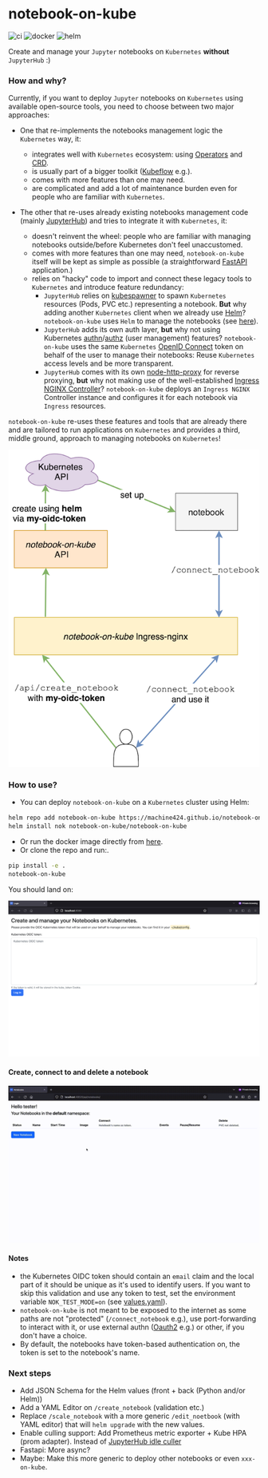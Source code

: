 # notebook-on-kube

![ci](https://github.com/machine424/notebook-on-kube/actions/workflows/test.yaml/badge.svg)
![docker](https://github.com/machine424/notebook-on-kube/actions/workflows/docker.yaml/badge.svg)
![helm](https://github.com/machine424/notebook-on-kube/actions/workflows/helm.yaml/badge.svg)

Create and manage your `Jupyter` notebooks on `Kubernetes` **without** `JupyterHub` :)

### How and why?

Currently, if you want to deploy `Jupyter` notebooks on `Kubernetes` using available open-source tools, you need to choose between two major approaches:

- One that re-implements the notebooks management logic the `Kubernetes` way, it:
  - integrates well with `Kubernetes` ecosystem: using [Operators](https://kubernetes.io/docs/concepts/extend-kubernetes/operator/) and [CRD](https://kubernetes.io/docs/concepts/extend-kubernetes/api-extension/custom-resources/).
  - is usually part of a bigger toolkit ([Kubeflow](https://www.kubeflow.org) e.g.).
  - comes with more features than one may need.
  - are complicated and add a lot of maintenance burden even for people who are familiar with `Kubernetes`.

    
- The other that re-uses already existing notebooks management code (mainly [JupyterHub](https://jupyter.org/hub)) and tries to integrate it with `Kubernetes`, it:
  - doesn't reinvent the wheel: people who are familiar with managing notebooks outside/before Kubernetes don't feel unaccustomed.
  - comes with more features than one may need, `notebook-on-kube` itself will be kept as simple as possible (a straightforward [FastAPI](https://github.com/tiangolo/fastapi) application.)
  - relies on "hacky" code to import and connect these legacy tools to `Kubernetes` and introduce feature redundancy:
    - `JupyterHub` relies on [kubespawner](https://github.com/jupyterhub/kubespawner) to spawn `Kubernetes` resources (Pods, PVC etc.) representing a notebook. **But** why adding another
`Kubernetes` client when we already use [Helm](https://github.com/helm/helm)? `notebook-on-kube` uses `Helm` to manage the notebooks (see [here](#create-connect-to-and-delete-a-notebook)).
    - `JupyterHub` adds its own auth layer, **but** why not using Kubernetes [authn](https://kubernetes.io/docs/reference/access-authn-authz/authentication/)/[authz](https://kubernetes.io/docs/reference/access-authn-authz/authorization/)
(user management) features? `notebook-on-kube` uses the same `Kubernetes` [OpenID Connect](https://kubernetes.io/docs/reference/access-authn-authz/authentication/#openid-connect-tokens) token on behalf of the user to manage their notebooks: Reuse `Kubernetes` access levels and be more transparent.
    - `JupyterHub` comes with its own [node-http-proxy](https://github.com/jupyterhub/configurable-http-proxy) for reverse proxying, **but** why not making use of the well-established [Ingress NGINX Controller](https://github.com/kubernetes/ingress-nginx)?
`notebook-on-kube` deploys an `Ingress NGINX` Controller instance and configures it for each notebook via `Ingress` resources.

`notebook-on-kube` re-uses these features and tools that are already there and are tailored to run applications on `Kubernetes` and provides a third, middle ground, approach to managing notebooks on `Kubernetes`!

<p align="center">
  <img src="artwork/notebook-on-kube.drawio.png" />
</p>

### How to use?

- You can deploy `notebook-on-kube` on a `Kubernetes` cluster using Helm:
```bash
helm repo add notebook-on-kube https://machine424.github.io/notebook-on-kube
helm install nok notebook-on-kube/notebook-on-kube
```
- Or run the docker image directly from [here](https://hub.docker.com/repository/docker/machine424/notebook-on-kube/general).
- Or clone the repo and run:.
```bash
pip install -e .
notebook-on-kube
```

You should land on:

<p align="center">
  <img src="artwork/login.png" />
</p>

#### Create, connect to and delete a notebook

<p align="center">
  <img src="artwork/create-notebook.gif" />
</p>

#### Notes

- the Kubernetes OIDC token should contain an `email` claim and the local part of it should be unique as it's used to identify users.
If you want to skip this validation and use any token to test, set the environment variable `NOK_TEST_MODE=on` (see [values.yaml](deploy/notebook-on-kube/values.yaml)).
- `notebook-on-kube` is not meant to be exposed to the internet as some paths are not "protected" (`/connect_notebook` e.g.),
use port-forwarding to interact with it, or use external authn ([Oauth2](https://kubernetes.github.io/ingress-nginx/examples/auth/oauth-external-auth/) e.g.) or other, if you don't have a choice.
- By default, the notebooks have token-based authentication on, the token is set to the notebook's name.

### Next steps
- Add JSON Schema for the Helm values (front + back (Python and/or Helm))
- Add a YAML Editor on `/create_notebook` (validation etc.)
- Replace `/scale_notebook` with a more generic `/edit_noetbook` (with YAML editor) that will `helm upgrade` with the new values.
- Enable culling support: Add Prometheus metric exporter + Kube HPA (prom adapter). Instead of [JupyterHub idle culler](https://github.com/jupyterhub/jupyterhub-idle-culler)
- Fastapi: More async?
- Maybe: Make this more generic to deploy other notebooks or even `xxx-on-kube`.

